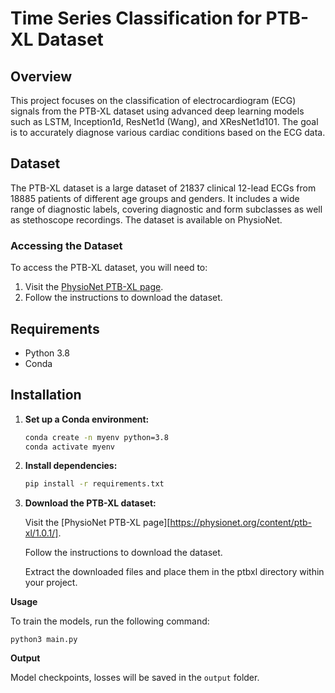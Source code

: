 # Time Series Classification for PTB-XL Dataset

## Overview
This project focuses on the classification of electrocardiogram (ECG) signals from the PTB-XL dataset using advanced deep learning models such as LSTM, Inception1d, ResNet1d (Wang), and XResNet1d101. The goal is to accurately diagnose various cardiac conditions based on the ECG data.

## Dataset
The PTB-XL dataset is a large dataset of 21837 clinical 12-lead ECGs from 18885 patients of different age groups and genders. It includes a wide range of diagnostic labels, covering diagnostic and form subclasses as well as stethoscope recordings. The dataset is available on PhysioNet.

### Accessing the Dataset
To access the PTB-XL dataset, you will need to:
1. Visit the [PhysioNet PTB-XL page](https://physionet.org/content/ptb-xl/1.0.1/).
2. Follow the instructions to download the dataset.

## Requirements
- Python 3.8
- Conda

## Installation
1. **Set up a Conda environment:**
   ```bash
   conda create -n myenv python=3.8
   conda activate myenv
   ```
2. **Install dependencies:**

    ```bash
    pip install -r requirements.txt
    ```
3. **Download the PTB-XL dataset:**

    Visit the [PhysioNet PTB-XL page][https://physionet.org/content/ptb-xl/1.0.1/].

    Follow the instructions to download the dataset.

    Extract the downloaded files and place them in the ptbxl directory within your project.


**Usage**

To train the models, run the following command:
```
python3 main.py
```
**Output**

Model checkpoints, losses will be saved in the ```output``` folder.